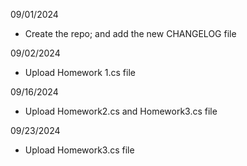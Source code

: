 09/01/2024 
- Create the repo; and add the new CHANGELOG file
  
09/02/2024
- Upload Homework 1.cs file

09/16/2024
 - Upload Homework2.cs and Homework3.cs file

09/23/2024
- Upload Homework3.cs file
